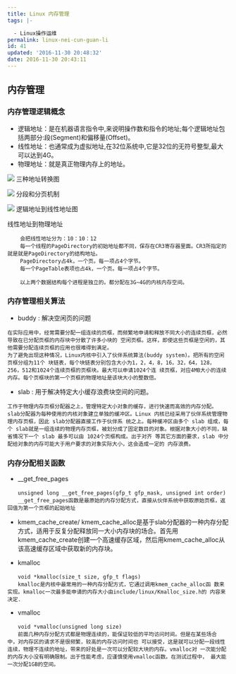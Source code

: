 ```yaml
---
title: Linux 内存管理
tags: |-

  - Linux操作运维
permalink: linux-nei-cun-guan-li
id: 41
updated: '2016-11-30 20:48:32'
date: 2016-11-30 20:43:11
---
```


## 内存管理

### 内存管理逻辑概念

*	逻辑地址：是在机器语言指令中,来说明操作数和指令的地址;每个逻辑地址包括两部分:段(Segment)和偏移量(Offset)。
* 线性地址：也通常成为虚拟地址,在32位系统中,它是32位的无符号整型,最大可以达到4G。
* 物理地址：就是真正物理内存上的地址。

 
![](/uploads/2016/11/1.png)
三种地址转换图

![](/uploads/2016/11/2.png)
分段和分页机制

![](/uploads/2016/11/3.png)
逻辑地址到线性地址图

线性地址到物理地址

```
	会把线性地址分为：10：10：12
	每一个线程的PageDirectory的初始地址都不同，保存在CR3寄存器里面。CR3所指定的就是就是PageDirectory的结构地址。
	PageDirectory占4k，一个页。每一项占4个字节。
	每一个PageTable表项也占4k，一个页。每一项占4个字节。
	
	以上两个数据结构每个进程是独立的。都分配在3G~4G的内核内存空间。
```

### 内存管理相关算法
* buddy : 解决空闲页的问题

```
在实际应用中，经常需要分配一组连续的页框，而频繁地申请和释放不同大小的连续页框，必然导致在已分配页框的内存块中分散了许多小块的 空闲页框。这样，即使这些页框是空闲的，其他需要分配连续页框的应用也很难得到满足。
为了避免出现这种情况，Linux内核中引入了伙伴系统算法(buddy system)。把所有的空闲页框分组为11个 块链表，每个块链表分别包含大小为1，2，4，8，16，32，64，128，256，512和1024个连续页框的页框块。最大可以申请1024个连 续页框，对应4MB大小的连续内存。每个页框块的第一个页框的物理地址是该块大小的整数倍。
```

* slab :	用于解决特定大小缓存浪费块空间的问题。

```
工作于物理内存页框分配器之上，管理特定大小对象的缓存，进行快速而高效的内存分配。
slab分配器为每种使用的内核对象建立单独的缓冲区。Linux 内核已经采用了伙伴系统管理物理内存页框，因此 slab分配器直接工作于伙伴系 统之上。每种缓冲区由多个 slab 组成，每个 slab就是一组连续的物理内存页框，被划分成了固定数目的对象。根据对象大小的不同，缺省情况下一个 slab 最多可以由 1024个页框构成。出于对齐 等其它方面的要求，slab 中分配给对象的内存可能大于用户要求的对象实际大小，这会造成一定的 内存浪费。
```

### 内存分配相关函数
*	__get_free_pages

```
　　unsigned long __get_free_pages(gfp_t gfp_mask, unsigned int order)
　　__get_free_pages函数是最原始的内存分配方式，直接从伙伴系统中获取原始页框，返回值为第一个页框的起始地址
```

* kmem_cache_create/ kmem_cache_alloc是基于slab分配器的一种内存分配方式，适用于反复分配释放同一大小内存块的场合。首先用kmem_cache_create创建一个高速缓存区域，然后用kmem_cache_alloc从 该高速缓存区域中获取新的内存块。

*	kmalloc

```
　　void *kmalloc(size_t size, gfp_t flags)
　　kmalloc是内核中最常用的一种内存分配方式，它通过调用kmem_cache_alloc函 数来实现。kmalloc一次最多能申请的内存大小由include/linux/Kmalloc_size.h的 内容来决定.
```

* vmalloc

```
　　void *vmalloc(unsigned long size)
　　前面几种内存分配方式都是物理连续的，能保证较低的平均访问时间。但是在某些场合
中，对内存区的请求不是很频繁，较高的内存访问时间也 可以接受，这是就可以分配一段线性连续，物理不连续的地址，带来的好处是一次可以分配较大块的内存。vmalloc对 一次能分配的内存大小没有明确限制。出于性能考虑，应谨慎使用vmalloc函数。在测试过程中， 最大能一次分配1GB的空间。
```


